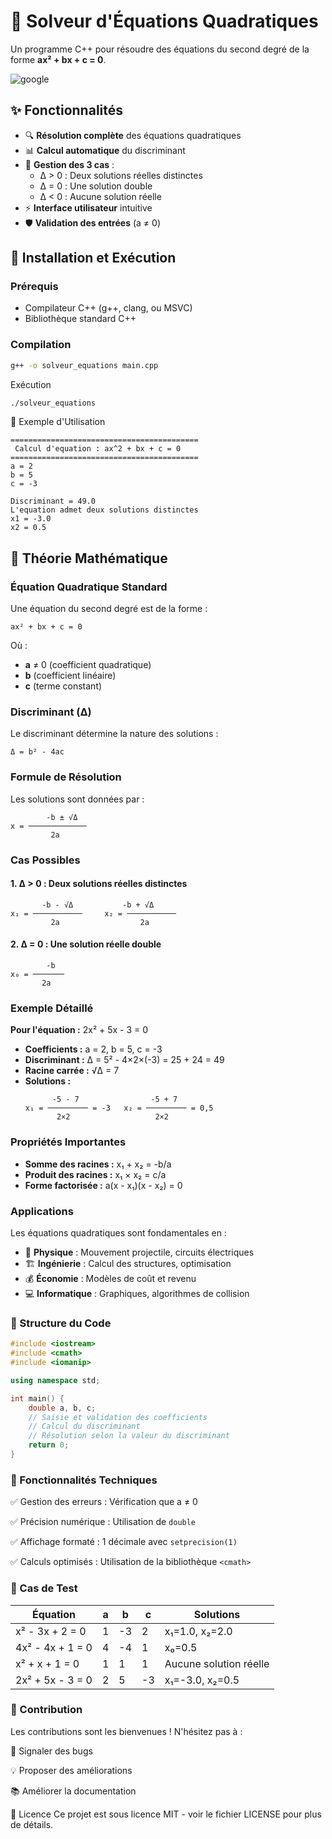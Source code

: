 # 🧮 Solveur d'Équations Quadratiques

Un programme C++ pour résoudre des équations du second degré de la forme **ax² + bx + c = 0**.

![google](https://github.com/user-attachments/assets/4c775626-5666-4946-8edf-ec3518de4ea1)

## ✨ Fonctionnalités

- 🔍 **Résolution complète** des équations quadratiques
- 📊 **Calcul automatique** du discriminant
- 🎯 **Gestion des 3 cas** :
  - Δ > 0 : Deux solutions réelles distinctes
  - Δ = 0 : Une solution double
  - Δ < 0 : Aucune solution réelle
- ⚡ **Interface utilisateur** intuitive
- 🛡️ **Validation des entrées** (a ≠ 0)

## 🚀 Installation et Exécution

### Prérequis
- Compilateur C++ (g++, clang, ou MSVC)
- Bibliothèque standard C++

### Compilation
```bash
g++ -o solveur_equations main.cpp
```
Exécution
```bash
./solveur_equations
```
📸 Exemple d'Utilisation
```text
==========================================
 Calcul d'equation : ax^2 + bx + c = 0
==========================================
a = 2
b = 5
c = -3

Discriminant = 49.0
L'equation admet deux solutions distinctes
x1 = -3.0
x2 = 0.5
```
## 🧮 Théorie Mathématique

### **Équation Quadratique Standard**
Une équation du second degré est de la forme :

```
ax² + bx + c = 0
```

Où :
- **a** ≠ 0 (coefficient quadratique)
- **b** (coefficient linéaire)  
- **c** (terme constant)

### **Discriminant (Δ)**
Le discriminant détermine la nature des solutions :

```
Δ = b² - 4ac
```

### **Formule de Résolution**
Les solutions sont données par :

```
        -b ± √Δ
x = ─────────────
         2a
```

### **Cas Possibles**

#### **1. Δ > 0 : Deux solutions réelles distinctes**
```
       -b - √Δ           -b + √Δ
x₁ = ───────────     x₂ = ───────────
         2a                  2a
```

#### **2. Δ = 0 : Une solution réelle double**
```
        -b
x₀ = ───────
       2a
```

### **Exemple Détaillé**

**Pour l'équation :** 2x² + 5x - 3 = 0

- **Coefficients :** a = 2, b = 5, c = -3
- **Discriminant :** Δ = 5² - 4×2×(-3) = 25 + 24 = 49
- **Racine carrée :** √Δ = 7
- **Solutions :**
  ```
        -5 - 7                -5 + 7
  x₁ = ───────── = -3   x₂ = ───────── = 0,5
         2×2                   2×2
  ```

### **Propriétés Importantes**

- **Somme des racines :** x₁ + x₂ = -b/a
- **Produit des racines :** x₁ × x₂ = c/a
- **Forme factorisée :** a(x - x₁)(x - x₂) = 0

### **Applications**
Les équations quadratiques sont fondamentales en :
- 🚀 **Physique** : Mouvement projectile, circuits électriques
- 🏗️ **Ingénierie** : Calcul des structures, optimisation
- 💰 **Économie** : Modèles de coût et revenu
- 💻 **Informatique** : Graphiques, algorithmes de collision

### 📁 Structure du Code

```cpp
#include <iostream>
#include <cmath>
#include <iomanip>

using namespace std;

int main() {
    double a, b, c;
    // Saisie et validation des coefficients
    // Calcul du discriminant
    // Résolution selon la valeur du discriminant
    return 0;
}
```
### 🔧 Fonctionnalités Techniques

✅ Gestion des erreurs : Vérification que a ≠ 0

✅ Précision numérique : Utilisation de ```double```

✅ Affichage formaté : 1 décimale avec ```setprecision(1)```

✅ Calculs optimisés : Utilisation de la bibliothèque ```<cmath>```

### 🎯 Cas de Test

| Équation | a | b | c | Solutions |
|----------|---|---|---|-----------|
| x² - 3x + 2 = 0 | 1 | -3 | 2 | x₁=1.0, x₂=2.0 |
| 4x² - 4x + 1 = 0 | 4 | -4 | 1 | x₀=0.5 |
| x² + x + 1 = 0 | 1 | 1 | 1 | Aucune solution réelle |
| 2x² + 5x - 3 = 0 | 2 | 5 | -3 | x₁=-3.0, x₂=0.5 |
### 🤝 Contribution

Les contributions sont les bienvenues ! N'hésitez pas à :

🐛 Signaler des bugs

💡 Proposer des améliorations

📚 Améliorer la documentation

📄 Licence
Ce projet est sous licence MIT - voir le fichier LICENSE pour plus de détails.

